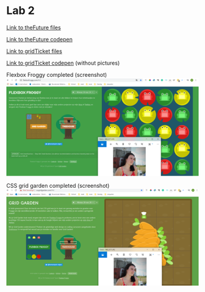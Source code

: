 # Lab 2 
[Link to theFuture files](https://github.com/wakoodi/2imd-webtech3-portfolio/tree/master/lab2/theFuture)

[Link to theFuture codepen](https://codepen.io/AmberWaltens/pen/NWqdyeN)

[Link to gridTicket files](https://github.com/wakoodi/2imd-webtech3-portfolio/tree/master/lab2/gridticket)

[Link to gridTicket codepen](https://codepen.io/AmberWaltens/pen/zYGZJyG) (without pictures)

Flexbox Froggy completed (screenshot)
![Flexbox Froggy completed (screenshot)](https://github.com/wakoodi/2imd-webtech3-portfolio/blob/master/lab2/flexbox_froggy-screenshot.PNG)

CSS grid garden completed (screenshot)
![CSS grid garden completed (screenshot)](https://github.com/wakoodi/2imd-webtech3-portfolio/blob/master/lab2/grid_garden-screenshot.PNG)
